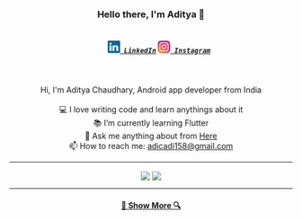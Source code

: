 <h3 align="center">Hello there, I'm Aditya 👋</h3>
<h5 align="center">
  <code>
    <a href="https://www.linkedin.com/in/adicadi/" title="LinkedIn Profile"><img width="22" src="https://github.com/adicadi/adicadi/blob/master/linkedin.svg"> LinkedIn</a></code>
  <code><a href="https://www.instagram.com/_adicadi_/" title="Instagram Profile"><img width="22" src="https://github.com/adicadi/adicadi/blob/master/Instagram.svg"> Instagram</a></code>
</h5>
<br>
<p align="center">
  Hi, I'm Aditya Chaudhary, Android app developer from India
  <br>
  <br>
  💻 I love writing code and learn anythings about it
  <br>
  📚 I’m currently learning Flutter
  <br>
  💬 Ask me anything about from <a href="https://github.com/adicadi/adicadi/issues" title="Issues">Here</a>
  <br>
  📫 How to reach me: <a href="mailto: adicadi158@gmail.com">adicadi158@gmail.com</a>
</p>

<hr>
<p align=center>
    <img height=160 align="center" src="https://github-readme-k4d188szz-adicadi.vercel.app/api?username=adicadi&show_icons=true&theme=gotham">
    <img height=160 align="center" src="https://github-readme-k4d188szz-adicadi.vercel.app/api/top-langs/?username=adicadi&layout=compact&theme=gotham">
</p>
<hr>
<h4 align="center"><a href=https://github.com/adicadi?tab=repositories title="Show Repositories">🔎 Show More 🔍</a></h4>

